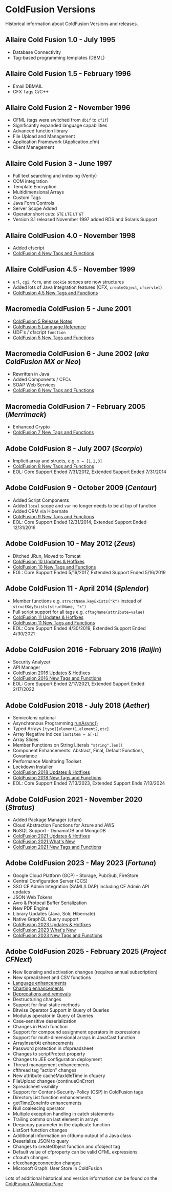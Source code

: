 # ColdFusion Versions

Historical information about ColdFusion Versions and releases.

## Allaire Cold Fusion 1.0 - July 1995

* Database Connectivity
* Tag-based programming templates (DBML)

## Allaire Cold Fusion 1.5 - February 1996

* Email DBMAIL
* CFX Tags C/C++

## Allaire Cold Fusion 2 - November 1996

* CFML (tags were switched from `dbif` to `cfif`)
* Significantly expanded language capabilities
* Advanced function library
* File Upload and Management
* Application Framework (Application.cfm)
* Client Management

## Allaire Cold Fusion 3 - June 1997

* Full text searching and indexing (Verity)
* COM integration
* Template Encryption
* Multidimensional Arrays
* Custom Tags
* Java Form Controls
* Server Scope Added
* Operator short cuts: `GTE` `LTE` `LT` `GT`
* Version 3.1 released November 1997 added RDS and Solaris Support

## Allaire ColdFusion 4.0 - November 1998

* Added cfscript
* [ColdFusion 4 New Tags and Functions](/cf4)

## Allaire ColdFusion 4.5 - November 1999

* `url`, `cgi`, `form`, and `cookie` scopes are now structures
* Added lots of Java Integration features (CFX, `createObject`, `cfservlet`)
* [ColdFusion 4.5 New Tags and Functions](/cf45)

## Macromedia ColdFusion 5 - June 2001

* [ColdFusion 5 Release Notes](https://web.archive.org/web/20151001110848/www.adobe.com/support/coldfusion/releasenotes/5/server/releasenotes_5.htm)
* [ColdFusion 5 Language Reference](https://download.macromedia.com/pub/documentation/en/coldfusion/5/cf5_cfml_ref.pdf)
* UDF's / cfscript `function`
* [ColdFusion 5 New Tags and Functions](/cf5)

## Macromedia ColdFusion 6 - June 2002 (_aka ColdFusion MX or Neo_)

* Rewritten in Java
* Added Components / CFCs
* SOAP Web Services
* [ColdFusion 6 New Tags and Functions](/cf6)

## Macromedia ColdFusion 7 - February 2005 (_Merrimack_)

* Enhanced Crypto
* [ColdFusion 7 New Tags and Functions](/cf7)

## Adobe ColdFusion 8 - July 2007 (_Scorpio_)

* Implicit array and structs, e.g. `x = [1,2,3]`
* [ColdFusion 8 New Tags and Functions](/cf8)
* EOL: Core Support Ended 7/31/2012, Extended Support Ended	7/31/2014

## Adobe ColdFusion 9 - October 2009 (_Centaur_)

* Added Script Components
* Added `local` scope and `var` no longer needs to be at top of function
* Added ORM via Hibernate
* [ColdFusion 9 New Tags and Functions](/cf9)
* EOL: Core Support Ended 12/31/2014, Extended Support Ended 12/31/2016


## Adobe ColdFusion 10 - May 2012 (_Zeus_)

* Ditched JRun, Moved to Tomcat
* [ColdFusion 10 Updates & Hotfixes](https://helpx.adobe.com/coldfusion/kb/coldfusion-10-updates.html)
* [ColdFusion 10 New Tags and Functions](/cf10)
* EOL: Core Support Ended 5/16/2017, Extended Support Ended	5/16/2019


## Adobe ColdFusion 11 - April 2014 (_Splendor_)

* Member functions e.g. `structName.keyExists("k")` instead of `structKeyExists(structName, "k")`
* Full script support for all tags e.g. `cftagName(attribute=value)`
* [ColdFusion 11 Updates & Hotfixes](https://helpx.adobe.com/coldfusion/kb/coldfusion-11-updates.html)
* [ColdFusion 11 New Tags and Functions](/cf11)
* EOL: Core Support Ended 4/30/2019, Extended Support Ended	4/30/2021


## Adobe ColdFusion 2016 - February 2016 (_Raijin_)

* Security Analyzer
* API Manager
* [ColdFusion 2016 Updates & Hotfixes](https://helpx.adobe.com/coldfusion/kb/coldfusion-2016-updates.html)
* [ColdFusion 2016 New Tags and Functions](/cf2016)
* EOL: Core Support Ended 2/17/2021, Extended Support Ended	2/17/2022

## Adobe ColdFusion 2018 - July 2018 (_Aether_)

* Semicolons optional
* Asynchronous Programming [runAsync()](/runasync)
* Typed Arrays `[type][element1,element2,etc]`
* Array Negative Indices `lastItem = a[-1]`
* Array Slices
* Member Functions on String Literals `"string".len()`
* Component Enhancements: Abstract, Final, Default Functions, Covariance
* Performance Monitoring Toolset
* Lockdown Installer
* [ColdFusion 2018 Updates & Hotfixes](https://helpx.adobe.com/coldfusion/kb/coldfusion-2018-updates.html)
* [ColdFusion 2018 New Tags and Functions](/cf2018)
* EOL: Core Support Ended 7/13/2023, Extended Support Ends 7/13/2024

## Adobe ColdFusion 2021 - November 2020 (_Stratus_)

* Added Package Manager (cfpm)
* Cloud Abstraction Functions for Azure and AWS
* NoSQL Support - DynamoDB and MongoDB
* [ColdFusion 2021 Updates & Hotfixes](https://helpx.adobe.com/coldfusion/kb/coldfusion-2021-updates.html)
* [ColdFusion 2021 What's New](https://community.adobe.com/t5/coldfusion/introducing-adobe-coldfusion-2021-release/m-p/11585468)
* [ColdFusion 2021 New Tags and Functions](/cf2021)

## Adobe ColdFusion 2023 - May 2023 (_Fortuna_)

* Google Cloud Platform (GCP) - Storage, Pub/Sub, FireStore
* Central Configuration Server (CCS)
* SSO CF Admin Integration (SAML/LDAP) including CF Admin API updates
* JSON Web Tokens
* Avro & Protocal Buffer Serialization
* New PDF Engine
* Library Updates (Java, Solr, Hibernate)
* Native GraphQL Query support
* [ColdFusion 2023 Updates & Hotfixes](https://helpx.adobe.com/coldfusion/kb/coldfusion-2023-updates.html)
* [ColdFusion 2023 What's New](https://community.adobe.com/t5/coldfusion-discussions/live-introducing-the-2023-release-of-adobe-coldfusion/td-p/13797706)
* [ColdFusion 2023 New Tags and Functions](/cf2023)

## Adobe ColdFusion 2025 - February 2025 (_Project CFNext_) 

* New licensing and activation changes (requires annual subscription)
* New spreadsheet and CSV functions
* [Language enhancements](https://helpx.adobe.com/coldfusion/using/whats-new.html#other-language)
* [Charting enhancements](https://helpx.adobe.com/coldfusion/using/whats-new.html#other-language)
* [Deprecations and removals](https://helpx.adobe.com/coldfusion/deprecated-features.html)
* Destructuring changes
* Support for final static methods
* Bitwise Operator Support in Query of Queries
* Modulus operator in Query of Queries
* Case-sensitive deserialization
* Changes in Hash function
* Support for compound assignment operators in expressions
* Support for multi-dimensional arrays in JavaCast function
* ArrayInsertAt enhancements
* Password protection in cfspreadsheet
* Changes to scriptProtect property
* Changes to JEE configuration deployment
* Thread management enhancements
* cfthread tag "action" changes
* New attribute cacheMaxIdleTime in cfquery
* FileUpload changes (continueOnError)
* Spreadsheet visibility
* Support for Content-Security-Policy (CSP) in ColdFusion tags
* DirectoryList function enhancements
* getTimeZoneInfo enhancements
* Null coalescing operator
* Multiple exception handling in catch statements
* Trailing comma on last element in arrays
* Deepcopy parameter in the duplicate function
* ListSort function changes
* Additional information on cfdump output of a Java class
* Deserialize JSON to query
* Changes to createObject function and cfobject tag
* Default value of cfproperty can be valid CFML expressions
* cfoauth changes
* cfexchangeconnection changes
* Microsoft Graph: User Store in ColdFusion

Lots of additional historical and version information can be found on the [ColdFusion Wikipedia Page](https://en.wikipedia.org/wiki/Adobe_ColdFusion)
